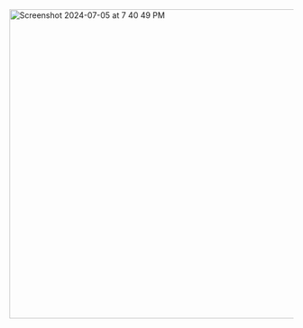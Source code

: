 <img width="549" alt="Screenshot 2024-07-05 at 7 40 49 PM" src="https://github.com/AnkurKonan/Python_Projects/assets/112815485/8ef72adf-c169-418c-8a45-e7e60d2e5713">

